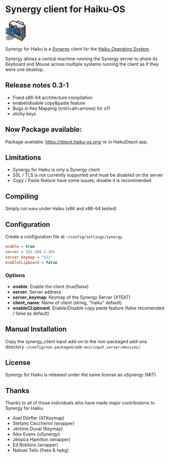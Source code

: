 # Synergy client for Haiku-OS

![Synergy for Haiku](SynergyHaiku.png "Synergy for Haiku")

Synergy for Haiku is a [Synergy](http://symless.com) client for the [Haiku Operating System](http://haiku-os.org).

Synergy allows a central machine running the Synergy server to share its Keyboard and Mouse across multiple systems running the client as if they were one desktop.

## Release notes 0.3-1
  - Fixed x86-64 architecture compilation
  - enabel/disable copy&paste feature
  - Bugs in Key Mapping (cntrl+alt+arrows) for x11
  - sticky keys

## Now Package available:
Package available: https://depot.haiku-os.org/ or in HaikuDepot app.

## Limitations
  - Synergy for Haiku is only a Synergy client
  - SSL / TLS is not currently supported and must be disabled on the server
  - Copy / Paste feature have some issues; disable it is recommended 

## Compiling
Simply run ```make``` under Haiku (x86 and x86-64 tested)

## Configuration
  Create a configuration file at ```~/config/settings/synergy```
  
  ```ini
  enable = true
  server = 192.168.1.101
  server_keymap = "X11"
  enableCLipboard = false
  ```
### Options
  * **enable**: Enable the client (true|false)
  * **server**: Server address
  * **server_keymap**: Keymap of the Synergy Server (X11|AT)
  * **client_name**: Name of client (string, "haiku" default)
  * **enableCLipboard**: Enable/Disable copy paste feature (false recomended / false as default)
  
## Manual Installation
Copy the synergy_client input add-on to the non-packaged add-ons directory ```~/config/non-packaged/add-ons/input_server/devices/```

## License
Synergy for Haiku is released under the same license as uSynergy (MIT)

## Thanks
Thanks to all of those individuals who have made major contributions to Synergy for Haiku.

* Axel Dörfler (ATKeymap)
* Stefano Ceccherini (wrapper)
* Jérôme Duval (Keymap)
* Alex Evans (uSynergy)
* Jessica Hamilton (wrapper)
* Ed Robbins (wrapper)
* Nahuel Tello (fixes & hpkg)

